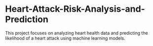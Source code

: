 # Heart-Attack-Risk-Analysis-and-Prediction
This project focuses on analyzing heart health data and predicting the likelihood of a heart attack using machine learning models.
